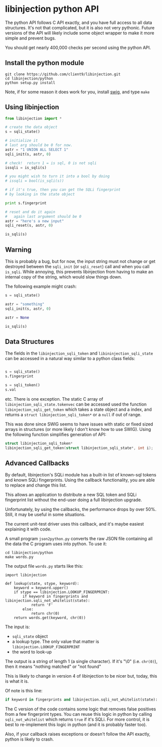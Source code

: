 libinjection python API
=================================

The python API follows C API exactly, and you have full access to all
data structures.  It's not that complicated, but it is also not very
pythonic. Future versions of the API will likely include some object
wrapper to make it more simple and prevent bugs.

You should get nearly 400,000 checks per second using the python API.

Install the python module
-------------------------

```
git clone https://github.com/client9/libinjection.git
cd libinjection/python
python setup.py install
```

Note, if for some reason it does work for you, install
[swig](http://www.swig.org), and type <code>make</code>

Using libinjection
--------------------------

```python
from libinjection import *

# create the data object
s = sqli_state()

# initialize it
# last arg should be 0 for now.
astr = "1 UNION ALL SELECT 1"
sqli_init(s, astr, 0)

# check!  return 1 = is sql, 0 is not sqli
issqli = is_sqli(s)

# you might wish to turn it into a bool by doing
# issqli = bool(is_sqli(s))

# if it's true, then you can get the SQLi fingerprint
# by looking in the state object

print s.fingerprint

# reset and do it again
#   again last argument should be 0
astr = "here's a new input"
sqli_reset(s, astr, 0)

is_sqli(s)

```


Warning
----------------------------

This is probably a bug, but for now, the input string must not change
or get destroyed between the `sqli_init` (or `sqli_reset`) call and when
you call `is_sqli`.  While annoying, this prevents libinjection from
having to make an internal copy of the string, which would slow things down.

The following example might crash:

```python
s = sqli_state()

astr = "something"
sqli_init(s, astr, 0)

astr = None

is_sqli(s)
```

Data Structures
----------------------------

The fields in the `libinjection_sqli_token` and `libininjection_sqli_state`
can be accessed in a natural way similar to a python class fields:

```python

s = sqli_state()
s.fingerprint

s = sqli_token()
s.val
```

etc.  There is one exception.  The static C array of
`libinjection_sqli_state.tokenvec` can be accessed used the function
`libinjection_sqli_get_token` which takes a state object and a index, and returns a `struct libinjection_sqli_token*` or a `null` if out of range.

This was done since SWIG seems to have issues with static or fixed
sized arrays in structures (or more likely I don't know how to use
SWIG).   Using the following function simplifies generation of API:

```c
struct libinjection_sqli_token*
libinjection_sqli_get_token(struct libinjection_sqli_state*, int i);
```


Advanced Callbacks
----------------------------

By default, libinjection's SQLi module has a built-in list of
known-sql tokens and known SQLi fingerprints.  Using the callback
functionality, you are able to replace and change this list.

This allows an application to distribute a new SQL token and SQLi
fingerprint list without the end-user doing a full libinjection
upgrade.

Unfortunately, by using the callbacks, the performance drops by over
50%.  Still, it may be useful in some situations.

The current unit-test driver uses this callback, and it's maybe
easiest explaining it with code.

A small program `json2python.py` converts the raw JSON file
containing all the data the C program uses into python.  To
use it:

```
cd libinjection/python
make words.py
```

The output file `words.py` starts like this:

```
import libinjection

def lookup(state, stype, keyword):
    keyword = keyword.upper()
    if stype == libinjection.LOOKUP_FINGERPRINT:
        if keyword in fingerprints and libinjection.sqli_not_whitelist(state):
            return 'F'
        else:
            return chr(0)
    return words.get(keyword, chr(0))
```

The input is:

* `sqli_state` object
* a lookup type.  The only value that matter is `libinjection.LOOKUP_FINGERPRINT`
* the word to look-up

The output is a string of length 1 (a single character).  If it's "\0" (i.e. `chr(0)`), then
it means "nothing matched" or "not found"

This is likely to change in version 4 of libinjection to be nicer but, today,
this is what it is.

Of note is this line:

```python
if keyword in fingerprints and libinjection.sqli_not_whitelist(state):
```

The C version of the code contains some logic that removes false
positives from a few fingerprint types.  You can reuse this logic in
python by calling `sqli_not_whitelist` which returns `true` if it's
SQLi.  For more control, it is best to re-implement this logic in
python (and it is probably faster too).

Also, if your callback raises exceptions or doesn't follow the
API exactly, python is likely to crash.
